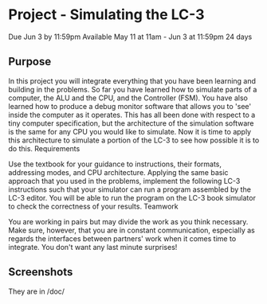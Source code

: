 Project - Simulating the LC-3
=============================
Due Jun 3 by 11:59pm
Available May 11 at 11am - Jun 3 at 11:59pm 24 days

Purpose
-------
In this project you will integrate everything that you have been learning and building in the problems. So far you have learned how to simulate parts of a computer, the ALU and the CPU, and the Controller (FSM). You have also learned how to produce a debug monitor software that allows you to 'see' inside the computer as it operates. This has all been done with respect to a tiny computer specification, but the architecture of the simulation software is the same for any CPU you would like to simulate. Now it is time to apply this architecture to simulate a portion of the LC-3 to see how possible it is to do this.
Requirements

Use the textbook for your guidance to instructions, their formats, addressing modes, and CPU architecture. Applying the same basic approach that you used in the problems, implement the following LC-3 instructions such that your simulator can run a program assembled by the LC-3 editor. You will be able to run the program on the LC-3 book simulator to check the correctness of your results.
Teamwork

You are working in pairs but may divide the work as you think necessary. Make sure, however, that you are in constant communication, especially as regards the interfaces between partners' work when it comes time to integrate. You don't want any last minute surprises!

Screenshots
-----------
They are in /doc/
